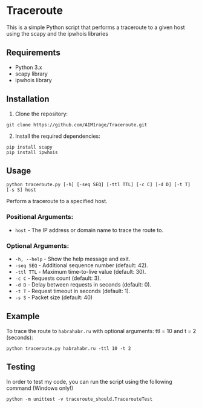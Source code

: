 # Traceroute

This is a simple Python script that performs a traceroute to a given host using
the scapy and the ipwhois libraries

## Requirements

- Python 3.x
- scapy library
- ipwhois library

## Installation

1. Clone the repository:

```
git clone https://github.com/AIM1rage/Traceroute.git
```

2. Install the required dependencies:

```
pip install scapy
pip install ipwhois
```


## Usage

```
python traceroute.py [-h] [-seq SEQ] [-ttl TTL] [-c C] [-d D] [-t T] [-s S] host
```

Perform a traceroute to a specified host.

### Positional Arguments:

- `host` - The IP address or domain name to trace the route to.

### Optional Arguments:

- `-h, --help` - Show the help message and exit.
- `-seq SEQ` - Additional sequence number (default: 42).
- `-ttl TTL` - Maximum time-to-live value (default: 30).
- `-c C` - Requests count (default: 3).
- `-d D` - Delay between requests in seconds (default: 0).
- `-t T` - Request timeout in seconds (default: 1).
- `-s S` - Packet size (default: 40)

## Example

To trace the route to `habrahabr.ru` with optional arguments: ttl = 10 and t = 2 (seconds):

```
python traceroute.py habrahabr.ru -ttl 10 -t 2
```

## Testing
In order to test my code, you can run the script using the following command (Windows only!)

```
python -m unittest -v traceroute_should.TracerouteTest
```
